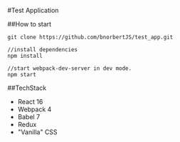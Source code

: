 #Test Application

##How to start

```
git clone https://github.com/bnorbertJS/test_app.git

//install dependencies
npm install
```
```
//start webpack-dev-server in dev mode.
npm start
```

##TechStack
* React 16
* Webpack 4
* Babel 7
* Redux
* "Vanilla" CSS